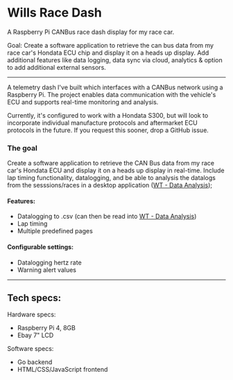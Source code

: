 # Wills Race Dash

A Raspberry Pi CANBus race dash display for my race car.

Goal: Create a software application to retrieve the can bus data from my race car's Hondata ECU chip and display it on a heads up display. Add additional features like data logging, data sync via cloud, analytics & option to add additional external sensors.

---

A telemetry dash I've built which interfaces with a CANBus network using a Raspberry Pi. The project enables data communication with the vehicle's ECU and supports real-time monitoring and analysis.

Currently, it's configured to work with a Hondata S300, but will look to incorporate individual manufacture protocols and aftermarket ECU protocols in the future. If you request this sooner, drop a GitHub issue.

### The goal
Create a software application to retrieve the CAN Bus data from my race car's Hondata ECU and display it on a heads up display in real-time. Include lap timing functionality, datalogging, and be able to analysis the datalogs from the sesssions/races in a desktop application ([WT - Data Analysis](https://github.com/Afx31/WT-DataAnalysis));


#### Features:
- Datalogging to .csv (can then be read into [WT - Data Analysis](https://github.com/Afx31/WT-DataAnalysis))
- Lap timing
- Multiple predefined pages

#### Configurable settings:
- Datalogging hertz rate
- Warning alert values


---

## Tech specs:

Hardware specs:
- Raspberry Pi 4, 8GB
- Ebay 7" LCD

Software specs:
- Go backend
- HTML/CSS/JavaScript frontend